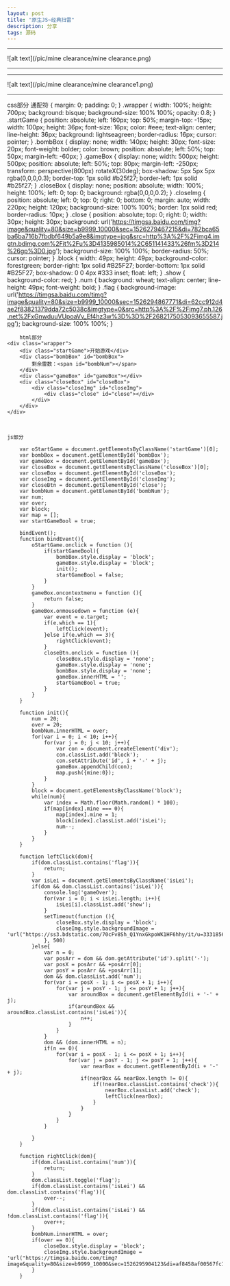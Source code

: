 ```yaml
---
layout: post
title: "原生JS~经典扫雷"
description: 分享
tags: 源码
---
```


***

![alt text](/pic/mine clearance/mine clearance.png)

***



***

![alt text](/pic/mine clearance/mine clearance1.png)

***


  css部分
  通配符 {
            margin: 0;
            padding: 0;
        }
        .wrapper {
            width: 100%;
            height: 700px;
            background: bisque;
            background-size: 100% 100%;
            opacity: 0.8;
        }
        .startGame {
            position: absolute;
            left: 160px;
            top: 50%;
            margin-top: -15px;
            width: 100px;
            height: 36px;
            font-size: 16px;
            color: #eee;
            text-align: center;
            line-height: 36px;
            background: lightseagreen;
            border-radius: 16px;
            cursor: pointer;
        }
        .bombBox {
            display: none;
            width: 140px;
            height: 30px;
            font-size: 20px;
            font-weight: bolder;
            color: brown;
            position: absolute;
            left: 50%;
            top: 50px;
            margin-left: -60px;
        }
        .gameBox {
            display: none;
            width: 500px;
            height: 500px;
            position: absolute;
            left: 50%;
            top: 80px;
            margin-left: -250px;
            transform: perspective(800px) rotateX(30deg);
            box-shadow: 5px 5px 5px rgba(0,0,0,0.3);
            border-top: 1px solid #b25f27;
            border-left: 1px solid #b25f27;
        }
        .closeBox {
            display: none;
            position: absolute;
            width: 100%;
            height: 100%;
            left: 0;
            top: 0;
            background: rgba(0,0,0,0.2);
        }
        .closeImg {
            position: absolute;
            left: 0;
            top: 0;
            right: 0;
            bottom: 0;
            margin: auto;
            width: 220px;
            height: 120px;
            background-size: 100% 100%;
            border: 1px solid red;
            border-radius: 10px;
        }
        .close {
            position: absolute;
            top: 0;
            right: 0;
            width: 30px;
            height: 30px;
            background: url('https://timgsa.baidu.com/timg?image&quality=80&size=b9999_10000&sec=1526279467215&di=782bca65ba6ba716b7fbdbf649b5a9e8&imgtype=jpg&src=http%3A%2F%2Fimg4.imgtn.bdimg.com%2Fit%2Fu%3D4135985014%2C651141433%26fm%3D214%26gp%3D0.jpg');
            background-size: 100% 100%;
            border-radius: 50%;
            cursor: pointer;
        }
        .block {
            width: 49px;
            height: 49px;
            background-color: forestgreen;
            border-right: 1px solid #B25F27;
            border-bottom: 1px solid #B25F27;
            box-shadow: 0 0 4px #333 inset;
            float: left;
        }
        .show {
            background-color: red;
        }
        .num {
            background: wheat;
            text-align: center;
            line-height: 49px;
            font-weight: bold;
        }
        .flag {
            background-image: url('https://timgsa.baidu.com/timg?image&quality=80&size=b9999_10000&sec=1526294867771&di=62cc912d4ae2f83821379dda72c5038c&imgtype=0&src=http%3A%2F%2Fimg7.ph.126.net%2FxGnwduuVUpoaVv_Ef4hz3w%3D%3D%2F2682175053093655587.jpg');
            background-size: 100% 100%;
        }



        html部分
    <div class="wrapper">
        <div class="startGame">开始游戏</div>
        <div class="bombBox" id="bombBox">
            剩余雷数：<span id="bombNum"></span>
        </div>
        <div class="gameBox" id="gameBox"></div>
        <div class="closeBox" id="closeBox">
            <div class="closeImg" id="closeImg">
                <div class="close" id="close"></div>
            </div>
        </div>
    </div>



    js部分

        var oStartGame = document.getElementsByClassName('startGame')[0];
        var bombBox = document.getElementById('bombBox');
        var gameBox = document.getElementById('gameBox');
        var closeBox = document.getElementsByClassName('closeBox')[0];
        var closeBox = document.getElementById('closeBox');
        var closeImg = document.getElementById('closeImg');
        var closeBtn = document.getElementById('close');
        var bombNum = document.getElementById('bombNum');
        var num;
        var over;
        var block;
        var map = [];
        var startGameBool = true;

        bindEvent();
        function bindEvent(){
            oStartGame.onclick = function (){
                if(startGameBool){
                    bombBox.style.display = 'block';
                    gameBox.style.display = 'block';
                    init();
                    startGameBool = false;
                }
            }
            gameBox.oncontextmenu = function (){
                return false;
            }
            gameBox.onmousedown = function (e){
                var event = e.target;
                if(e.which == 1){
                    leftClick(event);
                }else if(e.which == 3){
                    rightClick(event);
                }
                closeBtn.onclick = function (){
                    closeBox.style.display = 'none';
                    gameBox.style.display = 'none';
                    bombBox.style.display = 'none';
                    gameBox.innerHTML = '';
                    startGameBool = true;
                }
            }
        }

        function init(){
            num = 20;
            over = 20;
            bombNum.innerHTML = over;
            for(var i = 0; i < 10; i++){
                for(var j = 0; j < 10; j++){
                    var con = document.createElement('div');
                    con.classList.add('block');
                    con.setAttribute('id', i + '-' + j);
                    gameBox.appendChild(con);
                    map.push({mine:0});
                }
            }
            block = document.getElementsByClassName('block');
            while(num){
                var index = Math.floor(Math.random() * 100);
                if(map[index].mine === 0){
                    map[index].mine = 1;
                    block[index].classList.add('isLei');
                    num--;
                }
            }
        }

        function leftClick(dom){
            if(dom.classList.contains('flag')){
                return;
            }
            var isLei = document.getElementsByClassName('isLei');
            if(dom && dom.classList.contains('isLei')){
                console.log('gameOver');
                for(var i = 0; i < isLei.length; i++){
                    isLei[i].classList.add('show');
                }
                setTimeout(function (){
                    closeBox.style.display = 'block';
                    closeImg.style.backgroundImage = 'url("https://ss3.bdstatic.com/70cFv8Sh_Q1YnxGkpoWK1HF6hhy/it/u=3331856368,1061162331&fm=27&gp=0.jpg")';
                }, 500)
            }else{
                var n = 0;
                var posArr = dom && dom.getAttribute('id').split('-');
                var posX = posArr && +posArr[0];
                var posY = posArr && +posArr[1];
                dom && dom.classList.add('num');
                for(var i = posX - 1; i <= posX + 1; i++){
                    for(var j = posY - 1; j <= posY + 1; j++){
                        var aroundBox = document.getElementById(i + '-' + j);
                        if(aroundBox && aroundBox.classList.contains('isLei')){
                            n++;
                        }
                    }
                }
                dom && (dom.innerHTML = n);
                if(n == 0){
                    for(var i = posX - 1; i <= posX + 1; i++){
                        for(var j = posY - 1; j <= posY + 1; j++){
                            var nearBox = document.getElementById(i + '-' + j);
                            if(nearBox && nearBox.length != 0){
                                if(!nearBox.classList.contains('check')){
                                    nearBox.classList.add('check');
                                    leftClick(nearBox);
                                }
                            }
                        }
                    }
                }

            }
        }

        function rightClick(dom){
            if(dom.classList.contains('num')){
                return;
            }
            dom.classList.toggle('flag');
            if(dom.classList.contains('isLei') && dom.classList.contains('flag')){
                over--;
            }
            if(dom.classList.contains('isLei') && !dom.classList.contains('flag')){
                over++;
            }
            bombNum.innerHTML = over;
            if(over == 0){
                closeBox.style.display = 'block';
                closeImg.style.backgroundImage = 'url("https://timgsa.baidu.com/timg?image&quality=80&size=b9999_10000&sec=1526295904123&di=af8458af00567fc10baf30dd1c66a51c&imgtype=0&src=http%3A%2F%2Fimgsrc.baidu.com%2Fimage%2Fc0%253Dshijue1%252C0%252C0%252C294%252C40%2Fsign%3D5477740504f41bd5ce5ee0b739b3ebbe%2Fac6eddc451da81cb10b210e35866d01609243143.jpg")';
            }
        }

        
